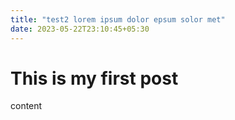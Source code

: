 ```yaml
---
title: "test2 lorem ipsum dolor epsum solor met"
date: 2023-05-22T23:10:45+05:30
---
```



# This is my first post
content
